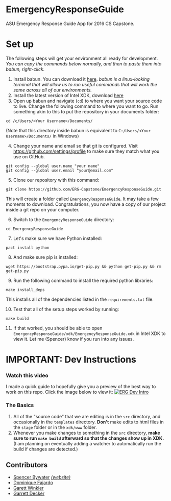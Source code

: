 # EmergencyResponseGuide
ASU Emergency Response Guide App for 2016 CS Capstone.

# Set up
The following steps will get your environment all ready for development. _You can copy the commands below normally, and then to paste them into babun, right-click._

1. Install babun. You can download it [here](http://babun.github.io). _babun is a linux-looking terminal that will allow us to run useful commands that will work the same across all of our environments._
2. Install the latest version of Intel XDK, download [here](https://software.intel.com/en-us/intel-xdk)
3. Open up babun and navigate (`cd`) to where you want your source code to live. Change the following command to where you want to go. Run something akin to this to put the repository in your documents folder:
  ```
  cd /c/Users/<Your Username>/Documents/
  ```
  (Note that this directory inside babun is equivalent to `C:/Users/<Your Username>/Documents/` in Windows)

4. Change your name and email so that git is configured. Visit https://github.com/settings/profile to make sure they match what you use on GitHub.
  ```
  git config --global user.name "your name"
  git config --global user.email "your@email.com"
  ```

5. Clone our repository with this command:
  ```
  git clone https://github.com/ERG-Capstone/EmergencyResponseGuide.git
  ```
  This will create a folder called `EmergencyResponseGuide`. It may take a few moments to download. Congratulations, you now have a copy of our project inside a git repo on your computer.

6. Switch to the `EmergencyResponseGuide` directory:
  ```
  cd EmergencyResponseGuide
  ```

7. Let's make sure we have Python installed:
  ```
  pact install python
  ```

8. And make sure pip is installed:
  ```
  wget https://bootstrap.pypa.io/get-pip.py && python get-pip.py && rm get-pip.py
  ```

9. Run the following command to install the required python libraries:
  ```
  make install_deps
  ```
  This installs all of the dependencies listed in the `requirements.txt` file.

10. Test that all of the setup steps worked by running:
  ```
  make build
  ```

11. If that worked, you should be able to open `EmergencyResponseGuide/xdk/EmergencyResponseGuide.xdk` in Intel XDK to view it. Let me (Spencer) know if you run into any issues.

# IMPORTANT: Dev Instructions
### Watch this video
I made a quick guide to hopefully give you a preview of the best way to work on this repo. Click the image below to view it:
[![ERG Dev Intro](http://img.youtube.com/vi/pyjghxR9aCc/0.jpg)](https://www.youtube.com/watch?v=pyjghxR9aCc "ERG Dev Guide")
### The Basics
1. All of the "source code" that we are editing is in the `src` directory, and occasionally in the `templates` directory. **Don't** make edits to html files in the `stage` folder or in the `xdk/www` folder.
2. Whenever you make changes to something in the `src` directory, **make sure to run `make build` afterward so that the changes show up in XDK.** (I am planning on eventually adding a watcher to automatically run the build if changes are detected.)

## Contributors
- [Spencer Bywater](https://github.com/spencerbyw) _[(website)](http://spencerbywater.com)_
- [Dominique Fajardo](https://github.com/dnfajard)
- [Garett Winkler](https://github.com/garettwinkler)
- [Garrett Decker](https://github.com/MeemersGSD)
